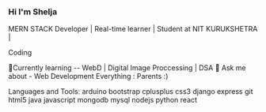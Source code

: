 ### Hi I'm Shelja

MERN STACK Developer | Real-time learner | Student at NIT KURUKSHETRA |

Coding


🌱Currently learning -- WebD | Digital Image Proccessing | DSA
💬 Ask me about - Web Development
Everything : Parents :)

Languages and Tools:
arduino bootstrap cplusplus css3 django express git html5 java javascript mongodb mysql nodejs python react





 
